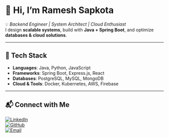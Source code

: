 # 👋 Hi, I’m Ramesh Sapkota  

💡 *Backend Engineer | System Architect | Cloud Enthusiast*  
I design **scalable systems**, build with **Java + Spring Boot**, and optimize **databases & cloud solutions**.  

---

## 🚀 Tech Stack  
- **Languages**: Java, Python, JavaScript  
- **Frameworks**: Spring Boot, Express.js, React  
- **Databases**: PostgreSQL, MySQL, MongoDB  
- **Cloud & Tools**: Docker, Kubernetes, AWS, Firebase  

---

## 📬 Connect with Me  
[![LinkedIn](https://img.shields.io/badge/LinkedIn-0077B5?style=for-the-badge&logo=linkedin&logoColor=white)](https://www.linkedin.com/in/ramesh-sapkota-3aa24b329/)  
[![GitHub](https://img.shields.io/badge/GitHub-000000?style=for-the-badge&logo=github&logoColor=white)](https://github.com/rameshsapkota900)  
[![Email](https://img.shields.io/badge/Email-D14836?style=for-the-badge&logo=gmail&logoColor=white)](mailto:rameshsapkota900@gmail.com)  
